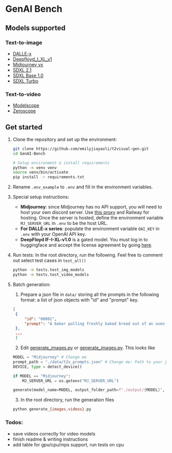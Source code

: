 # GenAI Bench

## Models supported
### Text-to-image
- [DALLE-x](https://openai.com/dall-e-3)
- [Deepfloyd_I_XL_v1](https://huggingface.co/DeepFloyd/IF-I-XL-v1.0)
- [Midjourney vx](https://www.midjourney.com/home)
- [SDXL 2.1](https://huggingface.co/stabilityai/stable-diffusion-2-1)
- [SDXL Base 1.0](https://huggingface.co/stabilityai/stable-diffusion-xl-base-1.0)
- [SDXL Turbo](https://huggingface.co/stabilityai/sdxl-turbo)
### Text-to-video
- [Modelscope](https://huggingface.co/ali-vilab/modelscope-damo-text-to-video-synthesis)
- [Zeroscope](https://huggingface.co/cerspense/zeroscope_v2_576w)

## Get started
1. Clone the repository and set up the environment:
    ```bash
    git clone https://github.com/emilyjiayaoli/t2visual-gen.git
    cd GenAI-Bench

    # Setup environment & install requirements
    python -m venv venv
    source venv/bin/activate
    pip install -r requirements.txt
    ```

2. Rename `.env_example` to `.env` and fill in the environment variables.

3. Special setup instructions:
   - **Midjourney**: since Midjourney has no API support, you will need to host your own discord server. Use [this proxy](https://github.com/novicezk/midjourney-proxy) and Railway for hosting. Once the server is hosted, define the environment variable `MJ_SERVER_URL` in `.env` to be the host URL.
   - **For DALLE-x series**: populate the environment variable `OAI_KEY` in `.env` with your OpenAI API key.
   - **DeepFloyd IF-I-XL-v1.0** is a gated model. You must log in to huggingface and accept the license agreement by going [here](https://huggingface.co/DeepFloyd/IF-I-XL-v1.0).

4. Run tests: In the root directory, run the following. Feel free to comment out select test cases in `test_all()`
    ```bash
    python -m tests.test_img_models
    python -m tests.test_video_models
    ```

5. Batch generation: 
   1. Prepare a json file in `data/` storing all the prompts in the following format: a list of json objects with "id" and "prompt" key.
   ```json
   [
    {
        "id": "00001",
        "prompt": "A baker pulling freshly baked bread out of an oven in a bakery.",
    },
    ...
    ]
   ```
   2. Edit [generate_images.py](./generate_images.py) or [generate_images.py](./generate_videos.py). This looks like
    ```python
    MODEL = "Midjourney" # Change me
    prompt_path = "./data/t2v_prompts.json" # Change me: Path to your json prompt file
    DEVICE, type = detect_device()

    if MODEL == "Midjourney":
        MJ_SERVER_URL = os.getenv("MJ_SERVER_URL") 
    
    generate(model_name=MODEL, output_folder_path=f"./output/{MODEL}", prompts_path=prompt_path)
    ```
   3. In the root directory, run the generation files
    ```bash 
    python generate_{images,videos}.py
    ```


### Todos:
- save videos correctly for video models
- finish readme & writing instructions
- add table for gpu/cpu/mps support, run tests on cpu